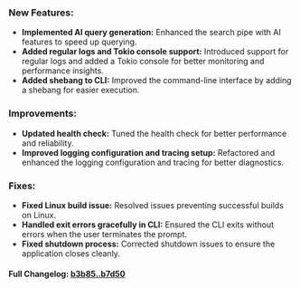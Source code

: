 ### **New Features:**
- **Implemented AI query generation:** Enhanced the search pipe with AI features to speed up querying.
- **Added regular logs and Tokio console support:** Introduced support for regular logs and added a Tokio console for better monitoring and performance insights.
- **Added shebang to CLI:** Improved the command-line interface by adding a shebang for easier execution.

### **Improvements:**
- **Updated health check:** Tuned the health check for better performance and reliability.
- **Improved logging configuration and tracing setup:** Refactored and enhanced the logging configuration and tracing for better diagnostics.

### **Fixes:**
- **Fixed Linux build issue:** Resolved issues preventing successful builds on Linux.
- **Handled exit errors gracefully in CLI:** Ensured the CLI exits without errors when the user terminates the prompt.
- **Fixed shutdown process:** Corrected shutdown issues to ensure the application closes cleanly.

#### **Full Changelog:** [b3b85..b7d50](https://github.com/mediar-ai/skyprompt/compare/b3b85..b7d50)

